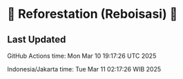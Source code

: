 
# 🌳 Reforestation (Reboisasi) 🌲

## Last Updated

GitHub Actions time: Mon Mar 10 19:17:26 UTC 2025

Indonesia/Jakarta time: Tue Mar 11 02:17:26 WIB 2025
